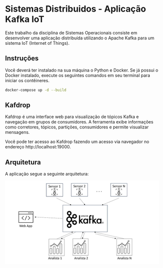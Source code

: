 # Sistemas Distribuidos - Aplicação Kafka IoT

Este trabalho da disciplina de Sistemas Operacionais consiste em desenvolver uma aplicação distribuída utilizando o Apache Kafka para um sistema IoT (Internet of Things).

## Instruções

Você deverá ter instalado na sua máquina o Python e Docker. Se já possui o Docker instalado, execute os seguintes comandos em seu terminal para iniciar os contêineres.

```bash
docker-compose up -d --build
```

## Kafdrop

Kafdrop é uma interface web para visualização de tópicos Kafka e navegação em grupos de consumidores. A ferramenta exibe informações como corretores, tópicos, partições, consumidores e permite visualizar mensagens.

Você pode ter acesso ao Kafdrop fazendo um acesso via navegador no endereço http://localhost:19000.

## Arquitetura

A aplicação segue a seguinte arquitetura:

![arquitetura](docs/arquitetura.png)
